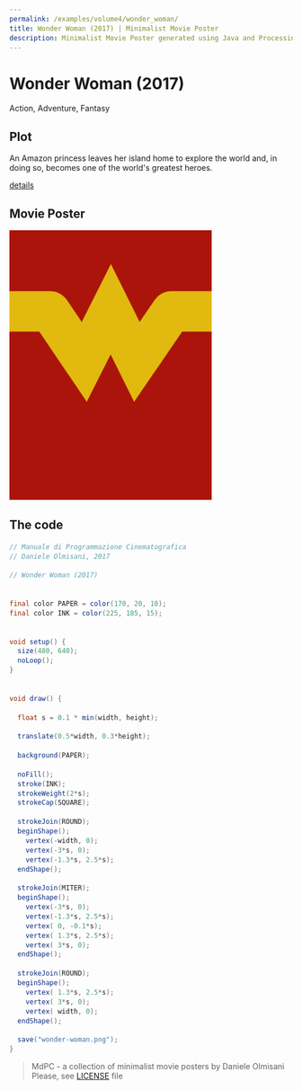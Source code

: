 ```yaml
---
permalink: /examples/volume4/wonder_woman/
title: Wonder Woman (2017) | Minimalist Movie Poster
description: Minimalist Movie Poster generated using Java and Processing.
---
```


# Wonder Woman (2017)

Action, Adventure, Fantasy

## Plot
An Amazon princess leaves her island home to explore the world and, in doing so, becomes one of the world's greatest heroes.

[details](https://www.imdb.com/title/tt0451279/)

## Movie Poster
<img src="wonder-woman.png"  width="360px" title="Wonder Woman">


## The code
```java
// Manuale di Programmazione Cinematografica
// Daniele Olmisani, 2017

// Wonder Woman (2017)


final color PAPER = color(170, 20, 10);
final color INK = color(225, 185, 15);


void setup() {
  size(480, 640);
  noLoop();
}


void draw() {
  
  float s = 0.1 * min(width, height);
  
  translate(0.5*width, 0.3*height);
  
  background(PAPER);
  
  noFill();
  stroke(INK);
  strokeWeight(2*s);
  strokeCap(SQUARE);
  
  strokeJoin(ROUND);
  beginShape();
    vertex(-width, 0);
    vertex(-3*s, 0);
    vertex(-1.3*s, 2.5*s);
  endShape();
 
  strokeJoin(MITER);
  beginShape();
    vertex(-3*s, 0);
    vertex(-1.3*s, 2.5*s);
    vertex( 0, -0.1*s);
    vertex( 1.3*s, 2.5*s);
    vertex( 3*s, 0);
  endShape();

  strokeJoin(ROUND);
  beginShape();
    vertex( 1.3*s, 2.5*s);
    vertex( 3*s, 0);
    vertex( width, 0);
  endShape();
  
  save("wonder-woman.png");
}

```

> MdPC - a collection of minimalist movie posters
> by Daniele Olmisani
> Please, see [LICENSE](../../../LICENSE) file
